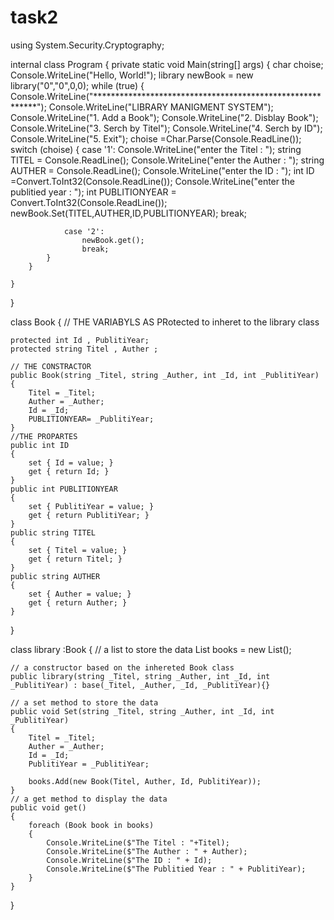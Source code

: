 # task2
using System.Security.Cryptography;

internal class Program
{
    private static void Main(string[] args)
    {
        char choise;
        Console.WriteLine("Hello, World!");
        library newBook = new library("0","0",0,0);
        while (true)
        {
            Console.WriteLine("**********************************************************");
            Console.WriteLine("LIBRARY MANIGMENT SYSTEM");
            Console.WriteLine("1. Add a Book");
            Console.WriteLine("2. Disblay Book");
            Console.WriteLine("3. Serch by Titel");
            Console.WriteLine("4. Serch by ID");
            Console.WriteLine("5. Exit");
            choise =Char.Parse(Console.ReadLine());
            switch (choise)
            {
                case '1':
                    Console.WriteLine("enter the Titel : ");
                    string TITEL = Console.ReadLine();
                    Console.WriteLine("enter the Auther : ");
                    string AUTHER = Console.ReadLine();
                    Console.WriteLine("enter the ID : ");
                    int ID =Convert.ToInt32(Console.ReadLine());
                    Console.WriteLine("enter the publitied year : ");
                    int PUBLITIONYEAR = Convert.ToInt32(Console.ReadLine());
                    newBook.Set(TITEL,AUTHER,ID,PUBLITIONYEAR);
                    break;

                case '2':
                    newBook.get();
                    break;
            }
        }

    }
}

 class Book
{   // THE VARIABYLS AS PRotected to inheret to the library class
     
    protected int Id , PublitiYear;
    protected string Titel , Auther ;

    // THE CONSTRACTOR
    public Book(string _Titel, string _Auther, int _Id, int _PublitiYear)
    {
        Titel = _Titel;
        Auther = _Auther;
        Id = _Id;
        PUBLITIONYEAR= _PublitiYear;
    }
    //THE PROPARTES
    public int ID
    {
        set { Id = value; }
        get { return Id; }
    }
    public int PUBLITIONYEAR
    {
        set { PublitiYear = value; }
        get { return PublitiYear; }
    }
    public string TITEL
    {
        set { Titel = value; }
        get { return Titel; }
    }
    public string AUTHER
    {
        set { Auther = value; }
        get { return Auther; }
    }

}

 class library :Book
{   // a list to store the data
    List<Book> books = new List<Book>();

    // a constructor based on the inhereted Book class
    public library(string _Titel, string _Auther, int _Id, int _PublitiYear) : base(_Titel, _Auther, _Id, _PublitiYear){}

    // a set method to store the data
    public void Set(string _Titel, string _Auther, int _Id, int _PublitiYear)
    {
        Titel = _Titel;
        Auther = _Auther;
        Id = _Id;
        PublitiYear = _PublitiYear;

        books.Add(new Book(Titel, Auther, Id, PublitiYear));
    }
    // a get method to display the data
    public void get()
    {
        foreach (Book book in books) 
        {
            Console.WriteLine($"The Titel : "+Titel);
            Console.WriteLine($"The Auther : " + Auther);
            Console.WriteLine($"The ID : " + Id);
            Console.WriteLine($"The Publitied Year : " + PublitiYear);
        }
    }
}
